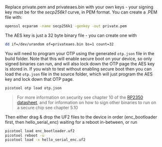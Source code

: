 Replace private.pem and privateaes.bin with your own keys - your signing key must be for the _secp256k1_ curve, in PEM format. You can create a .PEM file with:

```bash
openssl ecparam -name secp256k1 -genkey -out private.pem
```

The AES key is just a 32 byte binary file - you can create one with

```bash
dd if=/dev/urandom of=privateaes.bin bs=1 count=32
```

You will need to program your OTP using the generated `otp.json` file in the build folder. Note that this will enable secure boot on your device, so only signed binaries can run, and will also lock down the OTP page the AES key is stored in. If you wish to test without enabling secure boot then you can load the `otp.json` file in the source folder, which will just program the AES key and lock down that OTP page.
```bash
picotool otp load otp.json
```

> For more information on security see chapter 10 of the [RP2350 datasheet](https://datasheets.raspberrypi.com/rp2350/rp2350-datasheet.pdf), and for information on how to sign other binaries to run on a secure chip see chapter 5.10

Then either drag & drop the UF2 files to the device in order (enc_bootloader first, then hello_serial_enc) waiting for a reboot in-between, or run
```bash
picotool load enc_bootloader.uf2
picotool reboot -u
picotool load -x hello_serial_enc.uf2
```
